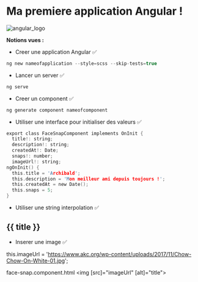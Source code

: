 # Ma premiere application Angular ! 

![angular_logo](https://github.com/user-attachments/assets/a98e6b4a-40f6-4259-aa81-8b63af604805)

**Notions vues :**

- Creer une application Angular ✅
```c
ng new nameofapplication --style=scss --skip-tests=true
```

- Lancer un server ✅
```c
ng serve
```
- Creer un component ✅
```c
ng generate component nameofcomponent
```

- Utiliser une interface pour initialiser des valeurs ✅
```c
export class FaceSnapComponent implements OnInit {
  title!: string;
  description!: string;
  createdAt!: Date;
  snaps!: number;
  imageUrl!: string;
ngOnInit() {
  this.title = 'Archibald';
  this.description = 'Mon meilleur ami depuis toujours !';
  this.createdAt = new Date();
  this.snaps = 5;
}
```
- Utiliser une string interpolation ✅

<h2>{{ title }}</h2>

- Inserer une image ✅

this.imageUrl = 'https://www.akc.org/wp-content/uploads/2017/11/Chow-Chow-On-White-01.jpg';

face-snap.component.html
<img [src]="imageUrl" [alt]="title">